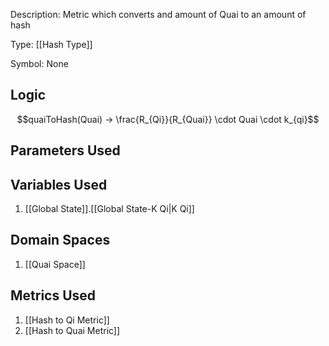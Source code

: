 Description: Metric which converts and amount of Quai to an amount of hash

Type: [[Hash Type]]

Symbol: None

## Logic
$$quaiToHash(Quai) -> \frac{R_{Qi}}{R_{Quai}} \cdot Quai \cdot k_{qi}$$

## Parameters Used

## Variables Used
1. [[Global State]].[[Global State-K Qi|K Qi]]

## Domain Spaces
1. [[Quai Space]]
## Metrics Used
1. [[Hash to Qi Metric]]
2. [[Hash to Quai Metric]]
